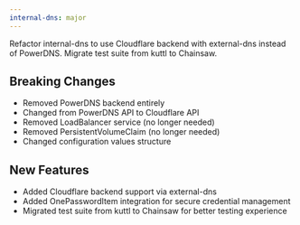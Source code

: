 ```yaml
---
internal-dns: major
---
```


Refactor internal-dns to use Cloudflare backend with external-dns instead of PowerDNS. Migrate test suite from kuttl to Chainsaw.

## Breaking Changes

- Removed PowerDNS backend entirely
- Changed from PowerDNS API to Cloudflare API
- Removed LoadBalancer service (no longer needed)
- Removed PersistentVolumeClaim (no longer needed)
- Changed configuration values structure

## New Features

- Added Cloudflare backend support via external-dns
- Added OnePasswordItem integration for secure credential management
- Migrated test suite from kuttl to Chainsaw for better testing experience

